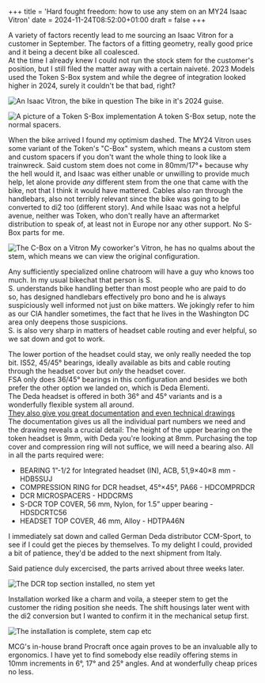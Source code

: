 +++
title = 'Hard fought freedom: how to use any stem on an MY24 Isaac Vitron'
date = 2024-11-24T08:52:00+01:00
draft = false
+++

A variety of factors recently lead to me sourcing an Isaac Vitron for a customer in September. The factors of a fitting geometry, really good price and it being a decent bike all coalesced.  
At the time I already knew I could not run the stock stem for the customer's position, but I still filed the matter away with a certain naiveté. 2023 Models used the Token S-Box system and while the degree of integration looked higher in 2024, surely it couldn't be that bad, right?

![An Isaac Vitron, the bike in question](images/vitron.png) The bike in it's 2024 guise.

![A picture of a Token S-Box implementation](images/s-box.png) A token S-Box setup, note the normal spacers.

When the bike arrived I found my optimism dashed. The MY24 Vitron uses some variant of the Token's "C-Box" system, which means a custom stem and custom spacers if you don't want the whole thing to look like a trainwreck. Said custom stem does not come in 80mm/17°+ because why the hell would it, and Isaac was either unable or unwilling to provide much help, let alone provide *any* different stem from the one that came with the bike, not that I think it would have mattered. Cables also ran through the handlebars, also not terribly relevant since the bike was going to be converted to di2 too (different story). And while Isaac was not a helpful avenue, neither was Token, who don't really have an aftermarket distribution to speak of, at least not in Europe nor any other support. No S-Box parts for me.

![The C-Box on a Vitron](images/c_box.jpg) My coworker's Vitron, he has no qualms about the stem, which means we can view the original configuration.

Any sufficiently specialized online chatroom will have a guy who knows too much. In my usual bikechat that person is S.  
S. understands bike handling better than most people who are paid to do so, has designed handlebars effectively pro bono and he is always suspiciously well informed not just on bike matters. We jokingly refer to him as our CIA handler sometimes, the fact that he lives in the Washington DC area only deepens those suspicions.  
S. is also very sharp in matters of headset cable routing and ever helpful, so we sat down and got to work.

The lower portion of the headset could stay, we only really needed the top bit. IS52, 45/45° bearings, ideally available as bits and cable routing through the headset cover but *only* the headset cover.  
FSA only does 36/45° bearings in this configuration and besides we both prefer the other option we landed on, which is Deda Elementi.  
The Deda headset is offered in both 36° and 45° variants and is a wonderfully flexible system all around.  
[They also give you great documentation](https://dedaelementi.com/media/catalog/product/attachment//d/c/dcr_headsets_1.pdf) [and even technical drawings](https://dedaelementi.com/media/catalog/product/attachment//s/-/s-dcr.pdf)  
The documentation gives us all the individual part numbers we need and the drawing reveals a crucial detail: The height of the upper bearing on the token headset is 9mm, with Deda you're looking at 8mm. Purchasing the top cover and compression ring will not suffice, we will need a bearing also. All in all the parts required were:
* BEARING 1”-1/2 for Integrated headset (IN), ACB, 51,9×40×8 mm - HDB5SUJ
* COMPRESSION RING for DCR headset, 45°×45°, PA66 - HDCOMPRDCR
* DCR MICROSPACERS - HDDCRMS
* S-DCR TOP COVER, 56 mm, Nylon, for 1.5” upper bearing - HDSDCRTC56
* HEADSET TOP COVER, 46 mm, Alloy - HDTPA46N

I immediately sat down and called German Deda distributor CCM-Sport, to see if I could get the pieces by themselves. To my delight I could, provided a bit of patience, they'd be added to the next shipment from Italy.

Said patience duly excercised, the parts arrived about three weeks later.

![The DCR top section installed, no stem yet](images/dcr1.jpg)

Installation worked like a charm and voila, a steeper stem to get the customer the riding position she needs. The shift housings later went with the di2 conversion but I wanted to confirm it in the mechanical setup first.

![The installation is complete, stem cap etc](images/dcr2.jpg)

MCG's in-house brand Procraft once again proves to be an invaluable ally to ergonomics. I have yet to find somebody else readily offering stems in 10mm increments in 6°, 17° and 25° angles. And at wonderfully cheap prices no less.